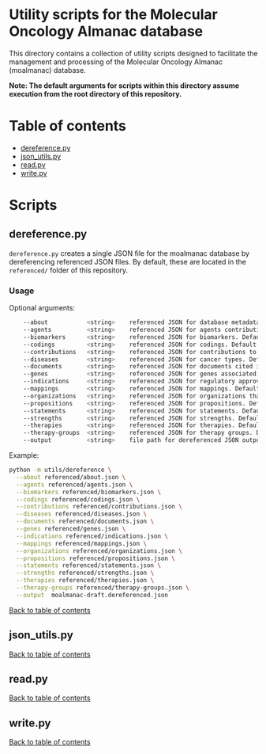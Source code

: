 # Utility scripts for the Molecular Oncology Almanac database
This directory contains a collection of utility scripts designed to facilitate the management and processing of the Molecular Oncology Almanac (moalmanac) database. 

**Note: The default arguments for scripts within this directory assume execution from the root directory of this repository.**

# Table of contents
- [dereference.py](#dereferencepy)
- [json_utils.py](#json_utilspy)
- [read.py](#readpy)
- [write.py](#writepy)

# Scripts
## dereference.py
`dereference.py` creates a single JSON file for the moalmanac database by dereferencing referenced JSON files. By default, these are located in the `referenced/` folder of this repository.

### Usage
Optional arguments:
```bash
    --about           <string>    referenced JSON for database metadata. Default: referenced/about.json
    --agents          <string>    referenced JSON for agents contribution to database. Default: referenced/agents.json
    --biomarkers      <string>    referenced JSON for biomarkers. Default: referenced/biomarkers.json
    --codings         <string>    referenced JSON for codings. Default: referenced/codings.json
    --contributions   <string>    referenced JSON for contributions to database. Default: referenced/contributions.json
    --diseases        <string>    referenced JSON for cancer types. Default: referenced/diseases.json
    --documents       <string>    referenced JSON for documents cited in the database. Default: referenced/documents.json
    --genes           <string>    referenced JSON for genes associated with biomarkers. Default: referenced/genes.json
    --indications     <string>    referenced JSON for regulatory approvals for use or reimbursement. Default: referenced/indications.json
    --mappings        <string>    referenced JSON for mappings. Default: referenced/mappings.json
    --organizations   <string>    referenced JSON for organizations that publish documents cited within the database. Default: referenced/organizations.json
    --propositions    <string>    referenced JSON for propositions. Default: referenced/propositions.json
    --statements      <string>    referenced JSON for statements. Default: referenced/statements.json
    --strengths       <string>    referenced JSON for strengths. Default: referenced/strengths.json
    --therapies       <string>    referenced JSON for therapies. Default: referenced/therapies.json
    --therapy-groups  <string>    referenced JSON for therapy groups. Default: referenced/therapy_groups.json
    --output          <string>    file path for dereferenced JSON output by this script. Default: moalmanac-draft.dereferenced.json
```

Example:
```bash
python -m utils/dereference \
  --about referenced/about.json \
  --agents referenced/agents.json \
  --biomarkers referenced/biomarkers.json \
  --codings referenced/codings.json \
  --contributions referenced/contributions.json \
  --diseases referenced/diseases.json \
  --documents referenced/documents.json \
  --genes referenced/genes.json \
  --indications referenced/indications.json \
  --mappings referenced/mappings.json \
  --organizations referenced/organizations.json \
  --propositions referenced/propositions.json \
  --statements referenced/statements.json \
  --strengths referenced/strengths.json \
  --therapies referenced/therapies.json \
  --therapy-groups referenced/therapy-groups.json \
  --output  moalmanac-draft.dereferenced.json
```

[Back to table of contents](#table-of-contents)

## json_utils.py

[Back to table of contents](#table-of-contents)

## read.py

[Back to table of contents](#table-of-contents)

## write.py

[Back to table of contents](#table-of-contents)